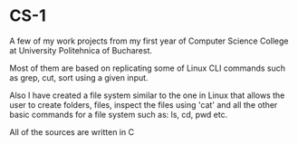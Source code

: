 # CS-1
A few of my work projects from my first year of Computer Science College at University Politehnica of Bucharest.

Most of them are based on replicating some of Linux CLI commands such as grep, cut, sort using a given input.

Also I have created a file system similar to the one in Linux that allows the user to create folders, files, inspect the files using 'cat'
and all the other basic commands for a file system such as: ls, cd, pwd etc.

All of the sources are written in C
